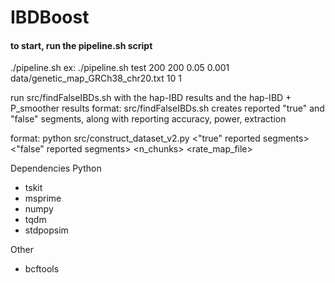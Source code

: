# IBDBoost

#### to start, run the pipeline.sh script

./pipeline.sh <desired name stem> <AFR population size> <EUR population size> <maf frequency cutoff> <genotyping error> <genetic map> <nCPUs for ground truth extraction> <random seed>
ex: ./pipeline.sh test 200 200 0.05 0.001 data/genetic_map_GRCh38_chr20.txt 10 1

run src/findFalseIBDs.sh with the hap-IBD results and the hap-IBD + P_smoother results
format: src/findFalseIBDs.sh <reported output> <ground truth segments> <centimorgan cutoff> <threshold for falseness>
creates reported "true" and "false" segments, along with reporting accuracy, power, extraction

format: python src/construct_dataset_v2.py <unsmoothed vcf> <smoothed vcf> <ground truth segments> <"true" reported segments> <"false" reported segments> <n_chunks> <rate_map_file>  <output file name>


Dependencies
Python
- tskit
- msprime
- numpy
- tqdm
- stdpopsim

Other
- bcftools



